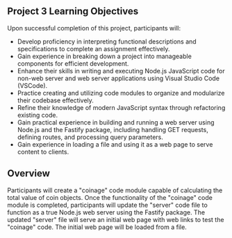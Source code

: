 ## Project 3 Learning Objectives

Upon successful completion of this project, participants will:

- Develop proficiency in interpreting functional descriptions and specifications to complete an assignment effectively.
- Gain experience in breaking down a project into manageable components for efficient development.
- Enhance their skills in writing and executing Node.js JavaScript code for non-web server and web server applications using Visual Studio Code (VSCode).
- Practice creating and utilizing code modules to organize and modularize their codebase effectively.
- Refine their knowledge of modern JavaScript syntax through refactoring existing code.
- Gain practical experience in building and running a web server using Node.js and the Fastify package, including handling GET requests, defining routes, and processing query parameters.
- Gain experience in loading a file and using it as a web page to serve content to clients.

## Overview

Participants will create a "coinage" code module capable of calculating the total value of coin objects. Once the functionality of the "coinage" code module is completed, participants will update the "server" code file to function as a true Node.js web server using the Fastify package. The updated "server" file will serve an initial web page with web links to test the "coinage" code. The initial web page will be loaded from a file.
